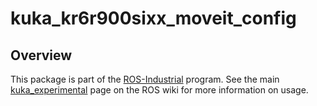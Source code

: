 # kuka_kr6r900sixx_moveit_config

## Overview

This package is part of the [ROS-Industrial][] program. See the main
[kuka_experimental][] page on the ROS wiki for more information on usage.



[ROS-Industrial]: http://wiki.ros.org/Industrial
[kuka_experimental]: http://wiki.ros.org/kuka_experimental
